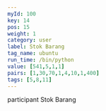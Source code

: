 ```yaml
---
myId: 100
key: 14
pos: 15
weight: 1
category: user
label: Stok Barang
tag_name: ubuntu
run_time: /bin/python
value: [541,5,1,1]
pairs: [1,30,70,1,4,10,1,400]
tags: [5,8,11]
---
```

participant Stok Barang
